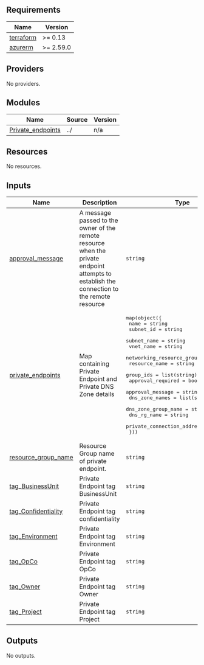 ## Requirements

| Name | Version |
|------|---------|
| <a name="requirement_terraform"></a> [terraform](#requirement\_terraform) | >= 0.13 |
| <a name="requirement_azurerm"></a> [azurerm](#requirement\_azurerm) | >= 2.59.0 |

## Providers

No providers.

## Modules

| Name | Source | Version |
|------|--------|---------|
| <a name="module_Private_endpoints"></a> [Private\_endpoints](#module\_Private\_endpoints) | ../ | n/a |

## Resources

No resources.

## Inputs

| Name | Description | Type | Default | Required |
|------|-------------|------|---------|:--------:|
| <a name="input_approval_message"></a> [approval\_message](#input\_approval\_message) | A message passed to the owner of the remote resource when the private endpoint attempts to establish the connection to the remote resource | `string` | `"Please approve my private endpoint connection request"` | no |
| <a name="input_private_endpoints"></a> [private\_endpoints](#input\_private\_endpoints) | Map containing Private Endpoint and Private DNS Zone details | <pre>map(object({<br>    name                      = string<br>    subnet_id                 = string<br>    subnet_name               = string<br>    vnet_name                 = string<br>    networking_resource_group = string<br>    resource_name             = string<br>    group_ids                 = list(string)<br>    approval_required         = bool<br>    approval_message          = string<br>    dns_zone_names            = list(string)<br>    dns_zone_group_name       = string <br>    dns_rg_name               = string<br>    private_connection_address_id = string<br>  }))</pre> | `{}` | no |
| <a name="input_resource_group_name"></a> [resource\_group\_name](#input\_resource\_group\_name) | Resource Group name of private endpoint. | `string` | `null` | no |
| <a name="input_tag_BusinessUnit"></a> [tag\_BusinessUnit](#input\_tag\_BusinessUnit) | Private Endpoint tag BusinessUnit | `string` | n/a | yes |
| <a name="input_tag_Confidentiality"></a> [tag\_Confidentiality](#input\_tag\_Confidentiality) | Private Endpoint tag confidentiality | `string` | n/a | yes |
| <a name="input_tag_Environment"></a> [tag\_Environment](#input\_tag\_Environment) | Private Endpoint tag Environment | `string` | n/a | yes |
| <a name="input_tag_OpCo"></a> [tag\_OpCo](#input\_tag\_OpCo) | Private Endpoint tag OpCo | `string` | n/a | yes |
| <a name="input_tag_Owner"></a> [tag\_Owner](#input\_tag\_Owner) | Private Endpoint tag Owner | `string` | n/a | yes |
| <a name="input_tag_Project"></a> [tag\_Project](#input\_tag\_Project) | Private Endpoint tag Project | `string` | n/a | yes |

## Outputs

No outputs.
